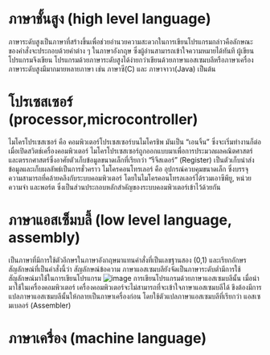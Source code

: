 # ภาษาชั้นสูง (high level language)
ภาษาระดับสูงเป็นภาษาที่สร้างขึ้นเพื่อช่วยอำนวยความสะดวกในการเขียนโปรแกรมกล่าวคือลักษณะของคำสั่งจะประกอบด้วยคำต่าง ๆ ในภาษาอังกฤษ ซึ่งผู้อ่านสามารถเข้าใจความหมายได้ทันที ผู้เขียนโปรแกรมจึงเขียน
โปรแกรมด้วยภาษาระดับสูงได้ง่ายกว่าเขียนด้วยภาษาแอสเซมบลีหรือภาษาเครื่อง ภาษาระดับสูงมีมากมายหลายภาษา เช่น ภาษาซี(C) และ ภาษาจาวา(Java) เป็นต้น
# โปรเซสเซอร์ (processor,microcontroller)
ไมโครโปรเซสเซอร์ คือ คอมพิวเตอร์โปรเซสเซอร์บนไมโครชิพ มันเป็น “เอนจิ้น” ซึ่งจะเริ่มทำงานก็ต่อเมื่อเปิดสวิตช์เครื่องคอมพิวเตอร์ ไมโครโปรเซสเซอร์ถูกออกแบบมาเพื่อการประมวลผลคณิตศาสตร์และตรรกศาสตร์ซึ่งอาศัยตัวเก็บข้อมูลขนาดเล็กที่เรียกว่า “รีจีสเตอร์” (Register) เป็นตัวเก็บนำส่งข้อมูลและเก็บผลลัพธ์เป็นการชั่วคราว
ไมโครคอนโทรเลอร์ คือ อุปกรณ์ควบคุมขนาดเล็ก ซึ่งบรรจุความสามารถที่คล้ายคลึงกับระบบคอมพิวเตอร์ โดยในไมโครคอนโทรลเลอร์ได้รวมเอาซีพียู, หน่วยความจำ และพอร์ต ซึ่งเป็นส่วนประกอบหลักสำคัญของระบบคอมพิวเตอร์เข้าไว้ด้วยกัน
# ภาษาแอสเซ็มบลี้ (low level language, assembly)
เป็นภาษาที่มีการใช้ตัวอีกษรในภาษาอังกฤษมาแทนคำสั่งที่เป็นเลขฐานสอง (0,1) และเรียกอักษรสัญลักษณ์ที่เป็นคำสั่งนี้ว่า สัญลักษณ์ข้อความ ภาษาแอสเซมบลียังจัดเป็นภาษาระดับต่ำมีการใช้สัญลักษณ์มาใช้ในการเขียนโปรแกรม
![image](https://user-images.githubusercontent.com/98943613/161747438-04826bec-1183-44ab-abe9-e5f59a06bd63.png)
การเขียนโปรแกรมด้วยภาษาแอสเซมบลีนั้น เมื่อนำมาใช้ในเครื่องคอมพิวเตอร์ เครื่องคอมพิวเตอร์จะไม่สามารถที่จะเข้าใจภาษาแอสเซมบลีได้ ขึงต้องมีการแปลภาษาแอสเซมบลีนั้นให้กลายเป็นภาษาเครื่องก่อน โดยใช้ตัวแปลภาษาแอสเซมบลีที่เรียกว่า แอสเซมเบลอร์ (Assembler)
# ภาษาเครื่อง (machine language)
